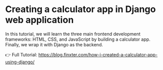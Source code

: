 # Creating a calculator app in Django web application

In this tutorial, we will learn the three main frontend development frameworks: HTML, CSS, and JavaScript by building a calculator app. Finally, we wrap it with Django as the backend.

👉 Full Tutorial: https://blog.finxter.com/how-i-created-a-calculator-app-using-django/
